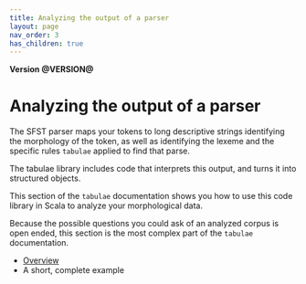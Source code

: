```yaml
---
title: Analyzing the output of a parser
layout: page
nav_order: 3
has_children: true
---
```


**Version @VERSION@**

# Analyzing the output of a parser

The SFST parser maps your tokens to long descriptive strings identifying the morphology of the token, as well as identifying the lexeme and the specific rules `tabulae` applied to find that parse.

The tabulae library includes code that interprets this output, and turns it into structured objects.

This section of the `tabulae` documentation shows you how to use this code library in Scala to analyze your morphological data.

Because the possible questions you could ask of an analyzed corpus is open ended, this section is the most complex part of the `tabulae` documentation.

- [Overview](parsedOutput/)
-  A short, complete example
